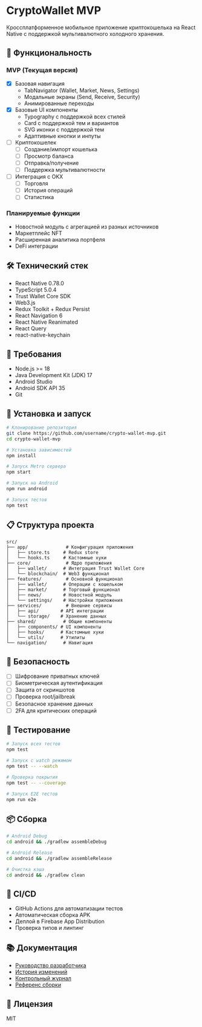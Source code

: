 # CryptoWallet MVP

Кроссплатформенное мобильное приложение криптокошелька на React Native с поддержкой мультивалютного холодного хранения.

## 🚀 Функциональность

### MVP (Текущая версия)
- [x] Базовая навигация
  - TabNavigator (Wallet, Market, News, Settings)
  - Модальные экраны (Send, Receive, Security)
  - Анимированные переходы
- [x] Базовые UI компоненты
  - Typography с поддержкой всех стилей
  - Card с поддержкой тем и вариантов
  - SVG иконки с поддержкой тем
  - Адаптивные кнопки и инпуты
- [ ] Криптокошелек
  - [ ] Создание/импорт кошелька
  - [ ] Просмотр баланса
  - [ ] Отправка/получение
  - [ ] Поддержка мультивалютности
- [ ] Интеграция с OKX
  - [ ] Торговля
  - [ ] История операций
  - [ ] Статистика

### Планируемые функции
- Новостной модуль с агрегацией из разных источников
- Маркетплейс NFT
- Расширенная аналитика портфеля
- DeFi интеграции

## 🛠 Технический стек

- React Native 0.78.0
- TypeScript 5.0.4
- Trust Wallet Core SDK
- Web3.js
- Redux Toolkit + Redux Persist
- React Navigation 6
- React Native Reanimated
- React Query
- react-native-keychain

## 📱 Требования

- Node.js >= 18
- Java Development Kit (JDK) 17
- Android Studio
- Android SDK API 35
- Git

## 🔧 Установка и запуск

```bash
# Клонирование репозитория
git clone https://github.com/username/crypto-wallet-mvp.git
cd crypto-wallet-mvp

# Установка зависимостей
npm install

# Запуск Metro сервера
npm start

# Запуск на Android
npm run android

# Запуск тестов
npm test
```

## 📋 Структура проекта

```
src/
├── app/              # Конфигурация приложения
│   ├── store.ts     # Redux store
│   └── hooks.ts     # Кастомные хуки
├── core/             # Ядро приложения
│   ├── wallet/      # Интеграция Trust Wallet Core
│   └── blockchain/  # Web3 функционал
├── features/         # Основной функционал
│   ├── wallet/      # Операции с кошельком
│   ├── market/      # Торговый функционал
│   ├── news/        # Новостной модуль
│   └── settings/    # Настройки приложения
├── services/         # Внешние сервисы
│   ├── api/        # API интеграции
│   └── storage/    # Хранение данных
├── shared/          # Общие компоненты
│   ├── components/ # UI компоненты
│   ├── hooks/      # Кастомные хуки
│   └── utils/      # Утилиты
└── navigation/      # Навигация
```

## 🔐 Безопасность

- [ ] Шифрование приватных ключей
- [ ] Биометрическая аутентификация
- [ ] Защита от скриншотов
- [ ] Проверка root/jailbreak
- [ ] Безопасное хранение данных
- [ ] 2FA для критических операций

## 🧪 Тестирование

```bash
# Запуск всех тестов
npm test

# Запуск с watch режимом
npm test -- --watch

# Проверка покрытия
npm test -- --coverage

# Запуск E2E тестов
npm run e2e
```

## 📦 Сборка

```bash
# Android Debug
cd android && ./gradlew assembleDebug

# Android Release
cd android && ./gradlew assembleRelease

# Очистка кэша
cd android && ./gradlew clean
```

## 🔄 CI/CD

- GitHub Actions для автоматизации тестов
- Автоматическая сборка APK
- Деплой в Firebase App Distribution
- Проверка типов и линтинг

## 📚 Документация

- [Руководство разработчика](./DEVELOPMENT.md)
- [История изменений](./CHANGELOG.md)
- [Контрольный журнал](./CONTROL.md)
- [Референс сборки](./BUILD_REFERENCE.md)

## 📄 Лицензия

MIT
